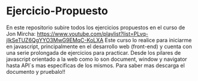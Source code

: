 # Ejercicio-Propuesto
En este repositorio subire todos los ejercicios propuestos en el curso de  Jon Mircha: https://www.youtube.com/playlist?list=PLvq-jIkSeTUZ6QgYYO3MwG9EMqC-KoLXA
Este curso lo realice para iniciarme en javascript, principalmente en el desarrollo web (front-end) y cuenta con una serie prolongada 
de ejercicios para practicar. Desde los pilares de javascript orientado a la web como lo son document, window y navigator hasta API`s 
mas especificas de los mismos.
Para saber mas descarga el documento y pruebalo!!
